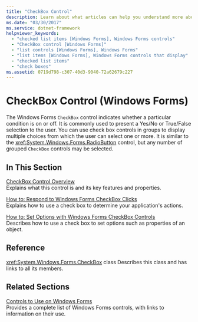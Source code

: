 ```yaml
---
title: "CheckBox Control"
description: Learn about what articles can help you understand more about the CheckBox control in Windows Forms.
ms.date: "03/30/2017"
ms.service: dotnet-framework
helpviewer_keywords: 
  - "checked list items [Windows Forms], Windows Forms controls"
  - "CheckBox control [Windows Forms]"
  - "list controls [Windows Forms], Windows Forms"
  - "list items [Windows Forms], Windows Forms controls that display"
  - "checked list items"
  - "check boxes"
ms.assetid: 0719d798-c307-40d3-9040-72a62679c227
---
```

# CheckBox Control (Windows Forms)

The Windows Forms `CheckBox` control indicates whether a particular condition is on or off. It is commonly used to present a Yes/No or True/False selection to the user. You can use check box controls in groups to display multiple choices from which the user can select one or more. It is similar to the <xref:System.Windows.Forms.RadioButton> control, but any number of grouped `CheckBox` controls may be selected.

## In This Section

[CheckBox Control Overview](checkbox-control-overview-windows-forms.md)\
Explains what this control is and its key features and properties.

[How to: Respond to Windows Forms CheckBox Clicks](how-to-respond-to-windows-forms-checkbox-clicks.md)\
Explains how to use a check box to determine your application's actions.

[How to: Set Options with Windows Forms CheckBox Controls](how-to-set-options-with-windows-forms-checkbox-controls.md)\
Describes how to use a check box to set options such as properties of an object.

## Reference

<xref:System.Windows.Forms.CheckBox> class
Describes this class and has links to all its members.

## Related Sections

[Controls to Use on Windows Forms](controls-to-use-on-windows-forms.md)\
Provides a complete list of Windows Forms controls, with links to information on their use.
